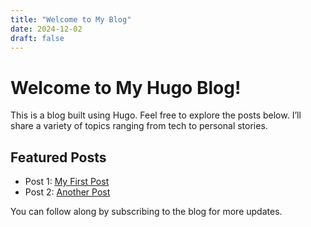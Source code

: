 ```yaml
---
title: "Welcome to My Blog"
date: 2024-12-02
draft: false
---
```


# Welcome to My Hugo Blog!

This is a blog built using Hugo. Feel free to explore the posts below. I’ll share a variety of topics ranging from tech to personal stories.

## Featured Posts

- Post 1: [My First Post](https://example.com)
- Post 2: [Another Post](https://example.com)

You can follow along by subscribing to the blog for more updates.

